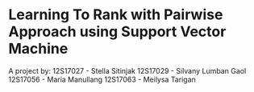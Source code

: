 # Learning To Rank with Pairwise Approach using Support Vector Machine

A project by:
12S17027 - Stella Sitinjak
12S17029 - Silvany Lumban Gaol
12S17056 - Maria Manullang
12S17063 - Meilysa Tarigan
